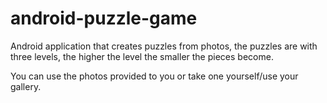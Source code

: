 # android-puzzle-game

Android application that creates puzzles from photos, the puzzles are with three levels, the higher the level the smaller the pieces become.

You can use the photos provided to you or take one yourself/use your gallery.
